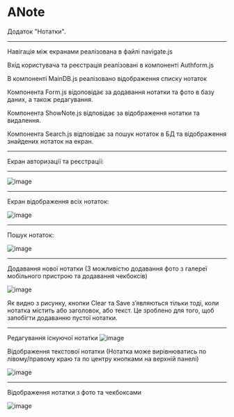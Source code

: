 # ANote
Додаток "Нотатки".
___________________

Навігація між екранами реалізована в файлі navigate.js

Вхід користувача та реєстрація реалізовані в компоненті Authform.js

В компоненті MainDB.js реалізовано відображення списку нотаток

Компонента Form.js відоповідає за додавання нотатки та фото в базу даних, а також редагування.

Компонента ShowNote.js відповідає за відображення нотатки та видалення.

Компонента Search.js відповідає за пошук нотаток в БД та відображення знайдених нотаток на екран.



___________________

Екран авторизації та реєстрації:
____________________

![image](screensh/authform.jpg)

_____________________

Екран відображення всіх нотаток: 

![image](screensh/main.jpg)
_____________________

Пошук нотаток:

![image](screensh/search.jpg)
  
______________________

Додавання нової нотатки (З можливістю додавання фото з галереї мобільного пристрою та додавання чекбоксів)

![image](screensh/adding.jpg)

Як видно з рисунку, кнопки Clear та Save з’являються тільки тоді, коли нотатка містить або заголовок, або текст. Це зроблено для того, щоб запобігти додаванню пустої нотатки.
_______________________
Редагування існуючої нотатки
![image](screensh/edit.jpg)

Відображення текстової нотатки (Нотатка може вирівнюватись по лівому/правому краю та по центру кнопками на верхній панелі)

![image](screensh/textnote.jpg)

______________________

Відображення нотатки з фото та чекбоксами

![image](screensh/notewithphoto.jpg)




